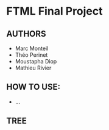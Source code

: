 # FTML Final Project
## AUTHORS
 - Marc Monteil
 - Théo Perinet
 - Moustapha Diop
 - Mathieu Rivier

## HOW TO USE:
 - ...

## TREE
